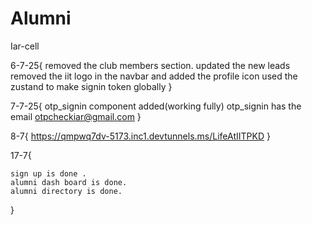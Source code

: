 # Alumni
Iar-cell

6-7-25{ 
    removed the club members section. 
    updated the new leads
    removed the iit logo in the navbar and added the profile icon 
    used the zustand to make signin token globally
}

7-7-25{
    otp_signin component added(working fully)
    otp_signin has the email otpcheckiar@gmail.com
}

8-7{
    https://qmpwq7dv-5173.inc1.devtunnels.ms/LifeAtIITPKD
}

17-7{

    sign up is done .
    alumni dash board is done.
    alumni directory is done.
}

